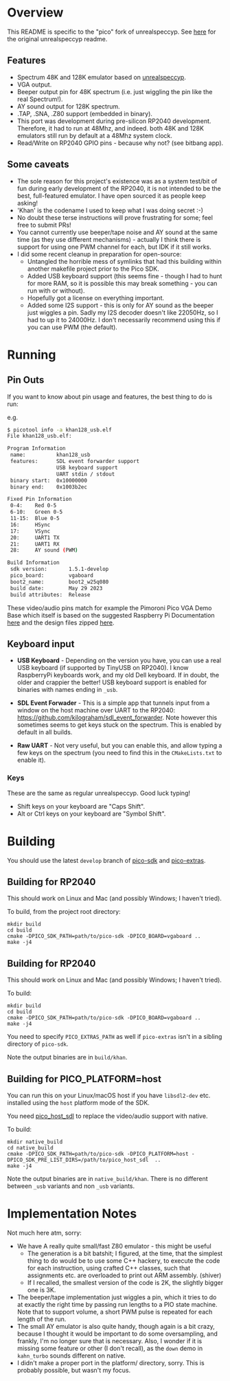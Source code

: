 # Overview

This README is specific to the "pico" fork of unrealspeccyp. See [here](README_USP) for the original unrealspeccyp readme.

## Features

* Spectrum 48K and 128K emulator based on [unrealspeccyp](https://bitbucket.org/djdron/unrealspeccyp/wiki/Home).
* VGA output.
* Beeper output pin for 48K spectrum (i.e. just wiggling the pin like the real Spectrum!).
* AY sound output for 128K spectrum.
* .TAP, .SNA, .Z80 support (embedded in binary).
* This port was development during pre-silicon RP2040 development. Therefore, it had to run at 48Mhz, and indeed.
  both 48K and 128K emulators still run by default at a 48Mhz system clock.
* Read/Write on RP2040 GPIO pins - because why not? (see bitbang app).

## Some caveats

* The sole reason for this project's existence was as a system test/bit of fun during early development of the RP2040, it is 
  not intended to be the best, full-featured emulator. I have open sourced it as people keep asking!
* 'Khan' is the codename I used to keep what I was doing secret :-)
* No doubt these terse instructions will prove frustrating for some; feel free to submit PRs!
* You cannot currently use beeper/tape noise and AY sound at the same time (as they use different mechanisms) - 
  actually I think there is support for using one PWM channel for each, but IDK if it still works. 
* I did some recent cleanup in preparation for open-source:
  * Untangled the horrible mess of symlinks that had this building within another makefile project prior to the Pico 
    SDK.
  * Added USB keyboard support (this seems fine - though I had to hunt for more RAM, so it is possible this may 
    break something - you can run with or without).
  * Hopefully got a license on everything important.
  * Added some I2S support - this is only for AY sound as the beeper just wiggles a pin. Sadly my I2S decoder 
    doesn't like 22050Hz, so I had to up it to 24000Hz. I don't necessarily recommend using this if you can use PWM 
    (the default).
  
# Running

## Pin Outs

If you want to know about pin usage and features, the best thing to do is run:

e.g.
```bash
$ picotool info -a khan128_usb.elf
File khan128_usb.elf:

Program Information
 name:          khan128_usb
 features:      SDL event forwarder support
                USB keyboard support
                UART stdin / stdout
 binary start:  0x10000000
 binary end:    0x1003b2ec

Fixed Pin Information
 0-4:    Red 0-5
 6-10:   Green 0-5
 11-15:  Blue 0-5
 16:     HSync
 17:     VSync
 20:     UART1 TX
 21:     UART1 RX
 28:     AY sound (PWM)

Build Information
 sdk version:       1.5.1-develop
 pico_board:        vgaboard
 boot2_name:        boot2_w25q080
 build date:        May 29 2023
 build attributes:  Release 
```

These video/audio pins match for example the Pimoroni Pico VGA Demo Base which itself is based on the suggested
Raspberry Pi Documentation [here](https://datasheets.raspberrypi.com/rp2040/hardware-design-with-rp2040.pdf)
and the design files zipped [here](https://datasheets.raspberrypi.com/rp2040/VGA-KiCAD.zip).

## Keyboard input

* **USB Keyboard** - Depending on the version you have, you can use a real USB keyboard (if supported by TinyUSB on 
  RP2040). I know 
RaspberryPi keyboards work, and my old Dell keyboard. If in doubt, the older and crappier the better! USB keyboard 
  support is enabled for binaries with names ending in `_usb`.

* **SDL Event Forwader** - This is a simple app that tunnels input from a window on the host machine over UART to 
  the RP2040: https://github.com/kilograham/sdl_event_forwarder. Note however this sometimes seems to get keys stuck 
  on the spectrum. This is enabled by default in all builds.

* **Raw UART** - Not very useful, but you can enable this, and allow typing a few keys on the spectrum (you need to 
  find this in the `CMakeLists.txt` to enable it).

### Keys

These are the same as regular unrealspeccyp. Good luck typing!
* Shift keys on your keyboard are "Caps Shift".
* Alt or Ctrl keys on your keyboard are "Symbol Shift".

# Building

You should use the latest `develop` branch of 
[pico-sdk](https://github.com/raspberrypi/pico-sdk/tree/develop) and
[pico-extras](https://github.com/raspberrypi/pico-extras/tree/develop).

## Building for RP2040

This should work on Linux and Mac (and possibly Windows; I haven't tried).

To build, from the project root directory:
```
mkdir build
cd build
cmake -DPICO_SDK_PATH=path/to/pico-sdk -DPICO_BOARD=vgaboard ..
make -j4
```

## Building for RP2040

This should work on Linux and Mac (and possibly Windows; I haven't tried).

To build:
```
mkdir build
cd build
cmake -DPICO_SDK_PATH=path/to/pico-sdk -DPICO_BOARD=vgaboard ..
make -j4
```

You need to specify `PICO_EXTRAS_PATH` as well if `pico-extras` isn't in a sibling directory of `pico-sdk`.

Note the output binaries are in `build/khan`.

## Building for PICO_PLATFORM=host

You can run this on your Linux/macOS host if you have `libsdl2-dev` etc. installed using the `host` platform
mode of the SDK.

You need [pico_host_sdl](https://github.com/raspberrypi/pico-host-sdl) to replace the video/audio support with native. 

To build:
```
mkdir native_build
cd native_build
cmake -DPICO_SDK_PATH=path/to/pico-sdk -DPICO_PLATFORM=host -DPICO_SDK_PRE_LIST_DIRS=/path/to/pico_host_sdl  ..
make -j4
```

Note the output binaries are in `native_build/khan`. There is no different between `_usb` variants and non `_usb` 
variants.

# Implementation Notes

Not much here atm, sorry:

* We have A really quite small/fast Z80 emulator - this might be useful
  * The generation is a bit batshit; I figured, at the time, that the simplest thing to do would be to use some C++ 
    hackery, to execute the code for each instruction, using crafted C++ classes, such that assignments etc. are 
    overloaded to print out ARM assembly. (shiver) 
  * If I recalled, the smallest version of the code is 2K, the slightly bigger one is 3K.
* The beeper/tape implementation just wiggles a pin, which it tries to do at exactly the right time by passing run 
  lengths to a PIO state machine. Note that to support volume, a short PWM pulse is repeated for each length of the run.
* The small AY emulator is also quite handy, though again is a bit crazy, because I thought it would be important to 
  do some oversampling, and frankly, I'm no longer sure that is necessary. Also, I wonder if it is missing some 
  feature or other (I don't recall), as the `down` demo in `kahn_turbo` sounds different on native.
* I didn't make a proper port in the platform/ directory, sorry. This is probably possible, but wasn't my focus.

